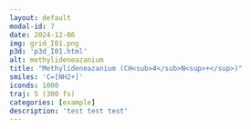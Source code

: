 ```yaml
---
layout: default
modal-id: 7
date: 2024-12-06
img: grid_I01.png
p3d: 'p3d_I01.html'
alt: methylideneazanium
title: "Methylideneazanium (CH<sub>4</sub>N<sup>+</sup>)"
smiles: 'C=[NH2+]'
iconds: 1000
traj: 5 (300 fs)
categories: [example]
description: 'test test test'
---
```

